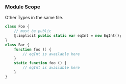 ### Module Scope

Other Types in the same file.

```haxe
class Foo {
	// must be public
	@:implicit public static var eqInt = new EqInt();
}
class Bar {
	function foo () {
		// eqInt is available here
	}	
	static function foo () {
		// eqInt is available here
	}	
}
```